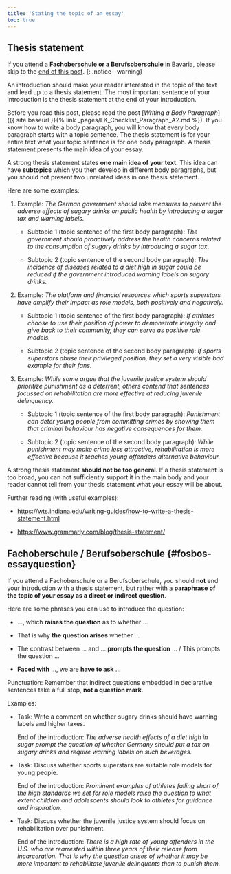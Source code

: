 ```yaml
---
title: 'Stating the topic of an essay'
toc: true
---
```


## Thesis statement

If you attend a **Fachoberschule or a Berufsoberschule** in Bavaria, please skip to
the [end of this post](#fosbos-essayquestion).
{: .notice--warning}

An introduction should make your reader interested in the topic of the text and
lead up to a thesis statement. The most important sentence of your introduction
is the thesis statement at the end of your introduction.

Before you read this post, please read the post [*Writing a Body
Paragraph*]({{ site.baseurl }}{% link _pages/LK_Checklist_Paragraph_A2.md %}).
If you know how to write a body paragraph, you will know that every body
paragraph starts with a topic sentence. The thesis statement is for your entire
text what your topic sentence is for one body paragraph. A thesis statement
presents the main idea of your essay.

A strong thesis statement states **one main idea of your text**. This idea can have
**subtopics** which you then develop in different body paragraphs, but you should
not present two unrelated ideas in one thesis statement.

Here are some examples:

1. Example: *The German government should take measures to prevent the adverse
   effects of sugary drinks on public health by introducing a sugar tax and
   warning labels.* 

   - Subtopic 1 (topic sentence of the first body paragraph): *The government
     should proactively address the health concerns related to the
     consumption of sugary drinks by introducing a sugar tax*.
 
   - Subtopic 2 (topic sentence of the second body paragraph): *The incidence of
     diseases related to a diet high in sugar could be reduced if the government
     introduced warning labels on sugary drinks.*
 
2. Example: *The platform and financial resources which sports superstars
   have amplify their impact as role models, both positively and negatively.*

   - Subtopic 1 (topic sentence of the first body paragraph): *If athletes
     choose to use their position of power to demonstrate integrity and give
     back to their community, they can serve as positive role models.*
  
   - Subtopic 2 (topic sentence of the second body paragraph): *If sports
     superstars abuse their privileged position, they set a very visible bad
     example for their fans.* 

3. Example: *While some argue that the juvenile justice system should prioritize
   punishment as a deterrent, others contend that sentences focussed on
   rehabilitation are more effective at reducing juvenile delinquency.*

   - Subtopic 1 (topic sentence of the first body paragraph): *Punishment can
     deter young people from committing crimes by showing them that criminal
     behaviour has negative consequences for them.*

   - Subtopic 2 (topic sentence of the second body paragraph): *While punishment
     may make crime less attractive, rehabilitation is more effective because
     it teaches young offenders alternative behaviour.*

A strong thesis statement **should not be too general**. If a thesis statement
is too broad, you can not sufficiently support it in the main body and your
reader cannot tell from your thesis statement what your essay will be about.

Further reading (with useful examples):

- <https://wts.indiana.edu/writing-guides/how-to-write-a-thesis-statement.html>

- <https://www.grammarly.com/blog/thesis-statement/>

## Fachoberschule / Berufsoberschule {#fosbos-essayquestion}

If you attend a Fachoberschule or a Berufsoberschule, you should **not** end
your introduction with a thesis statement, but rather with a **paraphrase of
the topic of your essay as a direct or indirect question**.

Here are some phrases you can use to introduce the question:

- ..., which **raises the question** as to whether ...

- That is why **the question arises** whether ...

- The contrast between ... and ... **prompts the question** ... / This prompts the question ...

- **Faced with** ..., we are **have to ask** ...

Punctuation: Remember that indirect questions embedded in declarative sentences
take a full stop, **not a question mark**.

Examples: 

- Task: Write a comment on whether sugary drinks should have warning labels and
  higher taxes.

  End of the introduction: *The adverse health effects of a diet high in sugar
  prompt the question of whether Germany should put a tax on sugary drinks and
  require warning labels on such beverages.*

- Task: Discuss whether sports superstars are suitable role models for young
  people.

  End of the introduction: *Prominent examples of athletes falling short of the
  high standards we set for role models raise the question to what extent
  children and adolescents should look to athletes for guidance and
  inspiration.*

- Task: Discuss whether the juvenile justice system should focus on
  rehabilitation over punishment.

  End of the introduction: *There is a high rate of young offenders in the U.S.
  who are rearrested within three years of their release from incarceration.
  That is why the question arises of whether it may be more important to
  rehabilitate juvenile delinquents than to punish them.*
